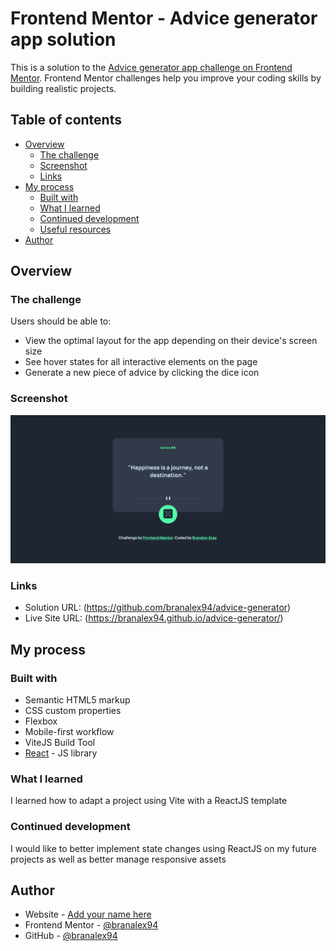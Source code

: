 # Frontend Mentor - Advice generator app solution

This is a solution to the [Advice generator app challenge on Frontend Mentor](https://www.frontendmentor.io/challenges/advice-generator-app-QdUG-13db). Frontend Mentor challenges help you improve your coding skills by building realistic projects.

## Table of contents

- [Overview](#overview)
  - [The challenge](#the-challenge)
  - [Screenshot](#screenshot)
  - [Links](#links)
- [My process](#my-process)
  - [Built with](#built-with)
  - [What I learned](#what-i-learned)
  - [Continued development](#continued-development)
  - [Useful resources](#useful-resources)
- [Author](#author)

## Overview

### The challenge

Users should be able to:

- View the optimal layout for the app depending on their device's screen size
- See hover states for all interactive elements on the page
- Generate a new piece of advice by clicking the dice icon

### Screenshot

![Finished Challenge!](./advice-generator-finished-chalenge.png)

### Links

- Solution URL: (https://github.com/branalex94/advice-generator)
- Live Site URL: (https://branalex94.github.io/advice-generator/)

## My process

### Built with

- Semantic HTML5 markup
- CSS custom properties
- Flexbox
- Mobile-first workflow
- ViteJS Build Tool
- [React](https://reactjs.org/) - JS library

### What I learned

I learned how to adapt a project using Vite with a ReactJS template

### Continued development

I would like to better implement state changes using ReactJS on my future projects as well as better manage responsive assets

## Author

- Website - [Add your name here](https://www.your-site.com)
- Frontend Mentor - [@branalex94](https://www.frontendmentor.io/profile/branalex94)
- GitHub - [@branalex94](https://github.com/branalex94)
